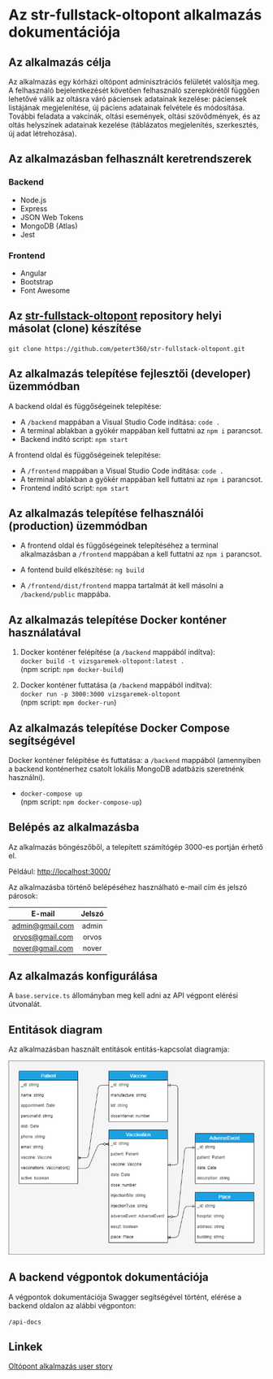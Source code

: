 # Az **str-fullstack-oltopont** alkalmazás dokumentációja

## Az alkalmazás célja

Az alkalmazás egy kórházi oltópont adminisztrációs felületét valósítja meg. A felhasználó bejelentkezését követően felhasználó szerepkörétől függően lehetővé válik az oltásra váró páciensek adatainak kezelése: páciensek listájának megjelenítése, új páciens adatainak felvétele és módosítása. További feladata a vakcinák, oltási események, oltási szövődmények, és az oltás helyszínek adatainak kezelése (táblázatos megjelenítés, szerkesztés, új adat létrehozása).

## Az alkalmazásban felhasznált keretrendszerek

### Backend

- Node.js
- Express
- JSON Web Tokens
- MongoDB (Atlas)
- Jest

### Frontend

- Angular
- Bootstrap
- Font Awesome

## Az [str-fullstack-oltopont](https://github.com/petert360/str-fullstack-oltopont "GitHub Repository") repository helyi másolat (clone) készítése

`git clone https://github.com/petert360/str-fullstack-oltopont.git`

## Az alkalmazás telepítése fejlesztői (developer) üzemmódban

A backend oldal és függőségeinek telepítése:

- A `/backend` mappában a Visual Studio Code indítása: `code .`
- A terminal ablakban a gyökér mappában kell futtatni az `npm i` parancsot.
- Backend indító script: `npm start`

A frontend oldal és függőségeinek telepítése:

- A `/frontend` mappában a Visual Studio Code indítása: `code .`
- A terminal ablakban a gyökér mappában kell futtatni az `npm i` parancsot.
- Frontend indító script: `npm start`

## Az alkalmazás telepítése felhasználói (production) üzemmódban

- A frontend oldal és függőségeinek telepítéséhez a terminal alkalmazásban a `/frontend` mappában a kell futtatni az `npm i` parancsot.

- A fontend build elkészítése: `ng build`

- A `/frontend/dist/frontend` mappa tartalmát át kell másolni a `/backend/public` mappába.

## Az alkalmazás telepítése Docker konténer használatával

 1. Docker konténer felépítése (a `/backend` mappából indítva):  
  `docker build -t vizsgaremek-oltopont:latest .`  
  (npm script: `npm docker-build`)

 2. Docker konténer futtatása (a `/backend` mappából indítva):  
  `docker run -p 3000:3000 vizsgaremek-oltopont`  
  (npm script: `mpm docker-run`)
  
## Az alkalmazás telepítése Docker Compose segítségével
  
Docker konténer felépítése és futtatása: a `/backend` mappából (amennyiben a backend konténerhez csatolt lokális MongoDB adatbázis szeretnénk használni).

- `docker-compose up`  
 (npm script: `npm docker-compose-up`)

## Belépés az alkalmazásba

Az alkalmazás böngészőből, a telepített számítógép 3000-es portján érhető el.

Például: <http://localhost:3000/>

Az alkalmazásba történő belépéséhez használható e-mail cím és jelszó párosok:

| E-mail          | Jelszó |
| :----:          | :----: |
| admin@gmail.com | admin  |
| orvos@gmail.com | orvos  |
| nover@gmail.com | nover  |

## Az alkalmazás konfigurálása

A `base.service.ts` állományban meg kell adni az API végpont elérési útvonalát.

## Entitások diagram

Az alkalmazásban használt entitások entitás-kapcsolat diagramja:

![vizsgaremek-oltopont-erd](./str-fullstack-oltopont-erd.png)

## A backend végpontok dokumentációja

A végpontok dokumentációja Swagger segítségével történt, elérése a backend oldalon az alábbi végponton:

`/api-docs`

## Linkek

[Oltópont alkalmazás user story](https://github.com/petert360/str-fullstack-oltopont/blob/main/README.md)
